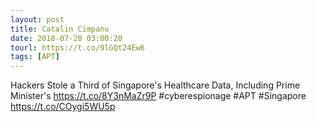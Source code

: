```yaml
---
layout: post
title: Catalin Cimpanu
date: 2018-07-20 03:00:20
tourl: https://t.co/9lGQt24Ew6
tags: [APT]
---
```

Hackers Stole a Third of Singapore's Healthcare Data, Including Prime Minister's https://t.co/8Y3nMaZr9P #cyberespionage #APT #Singapore https://t.co/COygi5WU5p